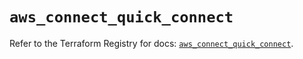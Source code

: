 # `aws_connect_quick_connect`

Refer to the Terraform Registry for docs: [`aws_connect_quick_connect`](https://registry.terraform.io/providers/hashicorp/aws/5.79.0/docs/resources/connect_quick_connect).
